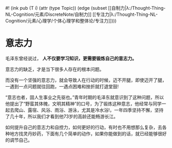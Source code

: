 #! (ink pub (T i) (attr (type Topic)) (edge (subset [[自制力|λ:/Thought-Thing-NL-Cognition/元素/DiscreteNote/自制力]] [[专注力|λ:/Thought-Thing-NL-Cognition/元素/心理学/个体心理学和整体论/专注力]])))


# 意志力

毛泽东曾经说过， **人不仅要学习知识，更需要锻炼自己的意志力。** 

意志力的缺乏，才是当下很多人存在的根本问题。

而没有一个坚强的意志力，就会导致人在行动的时候，迈不开腿，即使迈开了腿，一遇到一点问题就往回跑，一遇点困难和挫折就打退堂鼓!

“意志也者，固人生事业之先驱也。”青年时期的毛泽东就意识到了这种问题，所以他提出了“野蛮其体魄，文明其精神”的口号，为了锻炼这种意志，他经常与同学一起去爬山、露宿、风浴、雨浴、游泳，尤其是冷水浴!，一年四季坚持不懈，坚持了几十年，所以我们才看到他73岁的高龄还能畅游长江。

如何提升自己的意志力和自控力，如何更好的行动，有时也不用想那么复杂，去各种地方找灵丹妙药，下面有几个简单的动作，如果你能做到的话，就已经能够很好的调节自己。